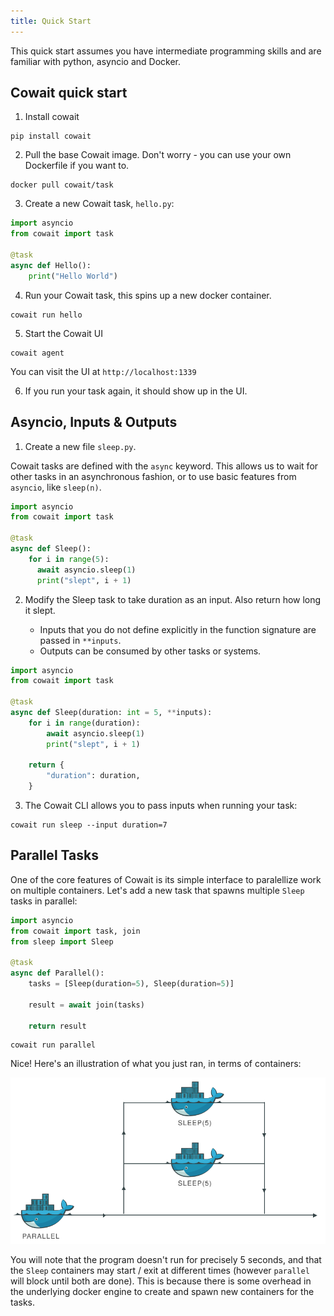 ```yaml
---
title: Quick Start
---
```


This quick start assumes you have intermediate programming skills and are familiar with python, asyncio and Docker.

## Cowait quick start

1. Install cowait

```shell
pip install cowait
```

2. Pull the base Cowait image. Don't worry - you can use your own Dockerfile if you want to.

```shell
docker pull cowait/task
```

3. Create a new Cowait task, `hello.py`:

```python:title=hello.py
import asyncio
from cowait import task

@task
async def Hello():
    print("Hello World")

```

4. Run your Cowait task, this spins up a new docker container.

```shell
cowait run hello
```

5. Start the Cowait UI

```shell
cowait agent
```

You can visit the UI at `http://localhost:1339`

6. If you run your task again, it should show up in the UI.

## Asyncio, Inputs & Outputs

1. Create a new file `sleep.py`.

Cowait tasks are defined with the `async` keyword. This allows us to wait for other tasks in an asynchronous fashion, or to use basic features from `asyncio`, like `sleep(n)`.

```python sleep.py
import asyncio
from cowait import task

@task
async def Sleep():
    for i in range(5):
      await asyncio.sleep(1)
      print("slept", i + 1)

```

2. Modify the Sleep task to take duration as an input. Also return how long it slept.

    - Inputs that you do not define explicitly in the function signature are passed in `**inputs`.
    - Outputs can be consumed by other tasks or systems.

```python sleep.py
import asyncio
from cowait import task

@task
async def Sleep(duration: int = 5, **inputs):
    for i in range(duration):
        await asyncio.sleep(1)
        print("slept", i + 1)

    return {
        "duration": duration,
    }
```

3. The Cowait CLI allows you to pass inputs when running your task:

```shell
cowait run sleep --input duration=7
```

## Parallel Tasks

One of the core features of Cowait is its simple interface to paralellize work on multiple containers. Let's add a new task that spawns multiple `Sleep` tasks in parallel:

```python parallel.py
import asyncio
from cowait import task, join
from sleep import Sleep

@task
async def Parallel():
    tasks = [Sleep(duration=5), Sleep(duration=5)]

    result = await join(tasks)

    return result

```

```shell
cowait run parallel
```

Nice! Here's an illustration of what you just ran, in terms of containers:

![Parallel Docker Illustration](./images/parallel_tasks_docker.svg)

You will note that the program doesn't run for precisely 5 seconds, and that the `Sleep` containers may start / exit at different times (however `parallel` will block until both are done). This is because there is some overhead in the underlying docker engine to create and spawn new containers for the tasks.
